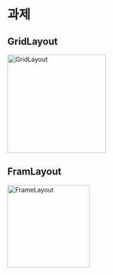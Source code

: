 <h1>과제</h1>

<h2>GridLayout</h2>
<img width="221" alt="GridLayout" src="https://github.com/Ksm01-github/android/assets/74747344/486b7737-86ca-4e71-b4eb-22f9c7a7b34e">





<h2>FramLayout</h2>
<img width="185" alt="FrameLayout" src="https://github.com/Ksm01-github/android/assets/74747344/0d04de44-e54b-4665-823e-55680ae0a4d0">




